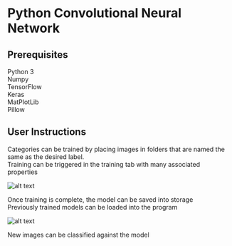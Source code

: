 # Python Convolutional Neural Network

## Prerequisites
Python 3<br />
Numpy<br />
TensorFlow<br />
Keras<br />
MatPlotLib<br />
Pillow <br />

## User Instructions
Categories can be trained by placing images in folders that are named the same as the desired label.<br />
Training can be triggered in the training tab with many associated properties <br />

![alt text](https://lh5.googleusercontent.com/tGjfVxo8LMvVLmiovvRNX0azImxp7pinctKL4t0vLl_MkD2D9dHCaavmZ5cTtPsunEfiHQ-oLVwso93ztrNb=w1911-h2034-rw "Logo Title Text 1")

Once training is complete, the model can be saved into storage<br />
Previously trained models can be loaded into the program <br />

![alt text](https://lh6.googleusercontent.com/8UKWR31WlTwh1gNRrYy_YFZYlzTb8U5D5UQg3Trd00vQhT42yL-BgBAWKEBZVjj_VhNSynIu38yPK1BBTTLs=w1911-h2034-rw "Logo Title Text 1")

New images can be classified against the model<br />


